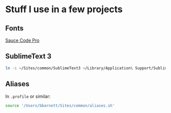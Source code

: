 # Stuff I use in a few projects

## Fonts

[Sauce Code Pro](https://github.com/Lokaltog/powerline-fonts/tree/master/SourceCodePro)

## SublimeText 3

```sh
ln -s ~/Sites/common/SublimeText3 ~/Library/Application\ Support/Sublime\ Text\ 3
```

## Aliases

In `.profile` or similar:

```sh
source '/Users/bbarnett/Sites/common/aliases.sh'
```
